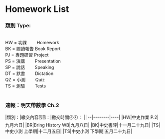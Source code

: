 # Homework List
<h3>類別 Type:</h3>
<br/>HW = 功課　　 Homework
<br/>BK = 閱讀報告 Book Report
<br/>PJ = 專題研習 Project
<br/>PS = 演講　　 Presentation
<br/>SP = 說話　　 Speaking
<br/>DT = 默書　　 Dictation
<br/>QZ = 小測　　 Quiz
<br/>TS = 測驗　　 Tests
<br/>
<br/><h3>速報：明天帶數學 Ch.2</h3>
|類別：|繳交內容🗒️🗒️：|繳交時間🕗🕗： |
|--|--------|----|
|HW|中史作業 P.2|九月六日|
|BR|Bring History WB|九月八日|
|BK|中史書評|十一月二十九日|
|TS|中史小測 上學期|十二月五日|
|TS|中史小測 下學期|五月二十九日|